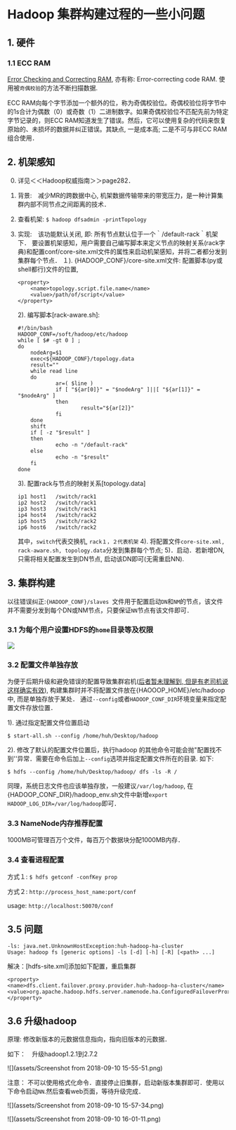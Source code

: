 # Hadoop 集群构建过程的一些小问题

##  1. 硬件

### 1.1  ECC  RAM 

[Error Checking and Correcting RAM](https://www.fasthosts.co.uk/blog/servers/ecc-ram-keeping-critical-data-error-free), 亦有称: Error-correcting code RAM. 使用被`奇偶校验`的方法不断扫描数据.

ECC RAM向每个字节添加一个额外的位，称为奇偶校验位。奇偶校验位将字节中的1s合计为偶数（0）或奇数（1）二进制数字。如果奇偶校验位不匹配先前为特定字节记录的，则ECC RAM知道发生了错误。然后，它可以使用复杂的代码来恢复原始的、未损坏的数据并纠正错误。其缺点, 一是成本高; 二是不可与非ECC RAM 组合使用．

## 2. 机架感知


0. 详见＜＜Hadoop权威指南＞＞page282．

1. 背景:　减少MR的跨数据中心, 机架数据传输带来的带宽压力，是一种计算集群内部不同节点之间距离的技术．

2. 查看机架: `$ hadoop dfsadmin -printTopology`　

3. 实现:　该功能默认关闭, 即: 所有节点默认位于一个｀/default-rack｀机架下． 要设置机架感知，用户需要自己编写脚本来定义节点的映射关系(rack字典)和配置conf/core-site.xml文件的属性来启动机架感知，并将二者都分发到集群每个节点．
    １). {HADOOP_CONF}/core-site.xml文件: 配置脚本(py或shell都行)文件的位置,
    ```
    <property>
        <name>topology.script.file.name</name>
        <value>/path/of/script</value>
    </property>
    ```

    2). 编写脚本[rack-aware.sh]: 
    ```
    #!/bin/bash  
    HADOOP_CONF=/soft/hadoop/etc/hadoop  
    while [ $# -gt 0 ] ; 
    do  
        nodeArg=$1  
        exec<${HADOOP_CONF}/topology.data  
        result=""  
        while read line
        do  
                ar=( $line )  
                if [ "${ar[0]}" = "$nodeArg" ]||[ "${ar[1]}" = "$nodeArg" ]
                then  
                        result="${ar[2]}"  
                fi  
        done  
        shift  
        if [ -z "$result" ]
        then  
                echo -n "/default-rack"  
        else  
                echo -n "$result"  
        fi  
    done
    ```
    3). 配置rack与节点的映射关系[topology.data]
    ```
    ip1	host1	/switch/rack1
    ip2	host2	/switch/rack1
    ip3 host3	/switch/rack1
    ip4 host4	/switch/rack2
    ip5 host5	/switch/rack2
    ip6 host6	/switch/rack2
    ```
    其中，`switch`代表交换机, `rack１，２代表机架`
    4).  将配置文件`core-site.xml, rack-aware.sh, topology.data`分发到集群每个节点;
    5)．启动．若新增DN, 只需将相关配置发生到DN节点, 启动该DN即可(无需重启NN).

## 3. 集群构建

以往错误纠正:`{HADOOP_CONF}/slaves `文件用于配置启动`DN`和`NM`的节点，该文件并不需要分发到每个DN或NM节点，只要保证`NN`节点有该文件即可．

### 3.1 为每个用户设置HDFS的`home`目录等及权限

![](http://wx3.sinaimg.cn/mw690/0060lm7Tly1fug9nvpsdjj30n107jjul.jpg)

### 3.2 配置文件单独存放
为便于后期升级和避免错误的配置导致集群宕机(<u>后者暂未理解到, 但是有老司机说这样确实有效</u>), 构建集群时并不将配置文件放在{HAOOOP_HOME}/etc/hadoop中, 而是单独存放于某处．
通过`--config`或者`HADOOP_CONF_DIR`环境变量来指定配置文件存放位置．

1). 通过指定配置文件位置启动

`$ start-all.sh --config /home/huh/Desktop/hadoop`

2). 修改了默认的配置文件位置后，执行hadoop 的其他命令可能会抛"配置找不到''异常．需要在命令后加上`--config`选项并指定配置文件所在的目录. 如下:

`$ hdfs --config /home/huh/Desktop/hadoop/ dfs -ls -R /`

同理，系统日志文件也应该单独存放，一般建议`/var/log/hadoop`, 在{HADOOP_CONF_DIR}/hadoop_env.sh文件中新增`export HADOOP_LOG_DIR=/var/log/hadoop`即可．

### 3.3 NameNode内存推荐配置

1000MB可管理百万个文件，每百万个数据块分配1000MB内存．

### 3.4 查看进程配置

方式１: `$ hdfs getconf -confKey prop`

方式２: `http://process_host_name:port/conf`  

usage: `http://localhost:50070/conf`

## 3.5 问题

```
-ls: java.net.UnknownHostException:huh-hadoop-ha-cluster
Usage: hadoop fs [generic options] -ls [-d] [-h] [-R] [<path> ...]
```

解决：[hdfs-site.xml]添加如下配置，重启集群

```
<property> 
<name>dfs.client.failover.proxy.provider.huh-hadoop-ha-cluster</name>
<value>org.apache.hadoop.hdfs.server.namenode.ha.ConfiguredFailoverProxyProvider</value>
</property>
```

## 3.6 升级hadoop

原理: 修改新版本的元数据信息指向，指向旧版本的元数据．

如下：　升级hadoop1.2.1到2.7.2

![](assets/Screenshot from 2018-09-10 15-55-51.png)

注意： 不可以使用格式化命令．直接停止旧集群，启动新版本集群即可．使用以下命令启动`NN`.然后查看web页面，等待升级完成．

![](assets/Screenshot from 2018-09-10 15-57-34.png)

![](assets/Screenshot from 2018-09-10 16-01-11.png)